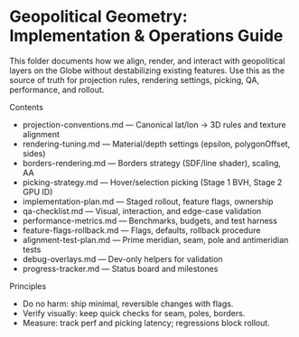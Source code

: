 # Geopolitical Geometry: Implementation & Operations Guide

This folder documents how we align, render, and interact with geopolitical layers on the Globe without destabilizing existing features. Use this as the source of truth for projection rules, rendering settings, picking, QA, performance, and rollout.

Contents
- projection-conventions.md — Canonical lat/lon → 3D rules and texture alignment
- rendering-tuning.md — Material/depth settings (epsilon, polygonOffset, sides)
- borders-rendering.md — Borders strategy (SDF/line shader), scaling, AA
- picking-strategy.md — Hover/selection picking (Stage 1 BVH, Stage 2 GPU ID)
- implementation-plan.md — Staged rollout, feature flags, ownership
- qa-checklist.md — Visual, interaction, and edge-case validation
- performance-metrics.md — Benchmarks, budgets, and test harness
- feature-flags-rollback.md — Flags, defaults, rollback procedure
- alignment-test-plan.md — Prime meridian, seam, pole and antimeridian tests
- debug-overlays.md — Dev-only helpers for validation
- progress-tracker.md — Status board and milestones

Principles
- Do no harm: ship minimal, reversible changes with flags.
- Verify visually: keep quick checks for seam, poles, borders.
- Measure: track perf and picking latency; regressions block rollout.
